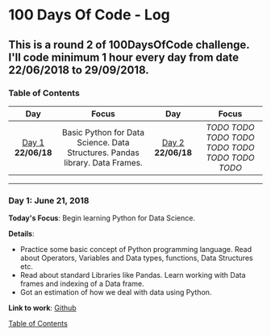 # 100 Days Of Code - Log
## This is a round 2 of 100DaysOfCode challenge. I'll code minimum 1 hour every day from date 22/06/2018 to 29/09/2018.
<a name="toc"></a>
### Table of Contents 
|Day|Focus|Day|Focus|
|:---:|:-----:|:---:|:-----:|
|[Day 1](#day-1) **22/06/18**|Basic Python for Data Science. Data Structures. Pandas library. Data Frames. |[Day 2](#day-2) **22/06/18**| _TODO_  _TODO_ _TODO_ _TODO_ _TODO_ _TODO_ _TODO_ _TODO_ _TODO_ |


----------
<a name="day-1"></a>
### Day 1: June 21, 2018 

**Today's Focus**: Begin learning Python for Data Science.

**Details**:

 - Practice some basic concept of Python programming language. Read about Operators, Variables and Data types,
 functions, Data Structures etc.
 - Read about standard Libraries like Pandas. Learn working with Data frames and indexing of a Data frame.
 - Got an estimation of how we deal with data using Python.


**Link to work**: [Github](https://github.com/akashgiricse/introduction_to_data_science-analytics_vidhya/blob/master/BasicPythonForDataScience/Basic_Python_For_Data_Science.ipynb)

[Table of Contents](#toc)